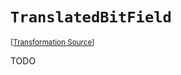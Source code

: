 `TranslatedBitField`
===================================================================================================

<small>\[[Transformation Source](../../Biohazrd/#Declarations/TranslatedBitField.cs)\]</small>

TODO
